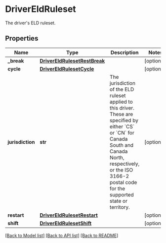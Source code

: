 # DriverEldRuleset

The driver's ELD ruleset.
## Properties
Name | Type | Description | Notes
------------ | ------------- | ------------- | -------------
**_break** | [**DriverEldRulesetRestBreak**](DriverEldRulesetRestBreak.md) |  | [optional] 
**cycle** | [**DriverEldRulesetCycle**](DriverEldRulesetCycle.md) |  | [optional] 
**jurisdiction** | **str** | The jurisdiction of the ELD ruleset applied to this driver. These are specified by either &#x60;CS&#x60; or &#x60;CN&#x60; for Canada South and Canada North, respectively, or the ISO 3166-2 postal code for the supported state or territory. | [optional] 
**restart** | [**DriverEldRulesetRestart**](DriverEldRulesetRestart.md) |  | [optional] 
**shift** | [**DriverEldRulesetShift**](DriverEldRulesetShift.md) |  | [optional] 

[[Back to Model list]](../README.md#documentation-for-models) [[Back to API list]](../README.md#documentation-for-api-endpoints) [[Back to README]](../README.md)


